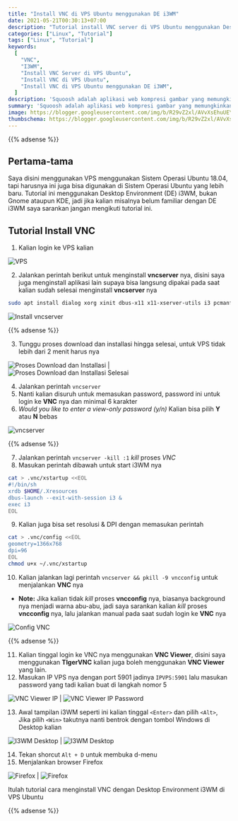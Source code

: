```yaml
---
title: "Install VNC di VPS Ubuntu menggunakan DE i3WM"
date: 2021-05-21T00:30:13+07:00
description: "Tutorial install VNC server di VPS Ubuntu menggunakan Desktop Environment i3WM"
categories: ["Linux", "Tutorial"]
tags: ["Linux", "Tutorial"]
keywords:
  [
    "VNC",
    "I3WM",
    "Install VNC Server di VPS Ubuntu",
    "Install VNC di VPS Ubuntu",
    "Install VNC di VPS Ubuntu menggunakan DE i3WM",
  ]
description: 'Squoosh adalah aplikasi web kompresi gambar yang memungkinkan Anda menggunakan opsi lanjutan yang disediakan oleh berbagai *compressor* gambar (jpg, MozJPEG, AVIF, dll).'
summary: 'Squoosh adalah aplikasi web kompresi gambar yang memungkinkan Anda menggunakan opsi lanjutan yang disediakan oleh berbagai *compressor* gambar (jpg, MozJPEG, AVIF, dll).'
image: https://blogger.googleusercontent.com/img/b/R29vZ2xl/AVvXsEhuUEYmsjYOLpzVT37xi-ZwWRHHT8kVlCAN23hXuoZ8sHPumrALAhyO75Hf27y_cDi2rQnXo14cKF4syqJsHRiMiNDHLrZr6ujQom27BMONFS2mVASVtWS0QloFonHO8ooU28VDUvU6_GzBlznctZsvGCbzGnHc6l7K6JeCpVgwKUAvZmn7kBxMTsSQN2yL/s80-rw/vnc-logo.jpg
thumbschema: https://blogger.googleusercontent.com/img/b/R29vZ2xl/AVvXsEhuUEYmsjYOLpzVT37xi-ZwWRHHT8kVlCAN23hXuoZ8sHPumrALAhyO75Hf27y_cDi2rQnXo14cKF4syqJsHRiMiNDHLrZr6ujQom27BMONFS2mVASVtWS0QloFonHO8ooU28VDUvU6_GzBlznctZsvGCbzGnHc6l7K6JeCpVgwKUAvZmn7kBxMTsSQN2yL/s0/vnc-logo.jpg
---
```


{{% adsense %}}

## Pertama-tama
Saya disini menggunakan VPS menggunakan Sistem Operasi Ubuntu 18.04, tapi harusnya ini juga bisa digunakan di Sistem Operasi Ubuntu yang lebih baru. Tutorial ini menggunakan Desktop Environment (DE) i3WM, bukan Gnome ataupun KDE, jadi jika kalian misalnya belum familiar dengan DE i3WM saya sarankan jangan mengikuti tutorial ini.

## Tutorial Install VNC

1. Kalian login ke VPS kalian

![VPS](https://blogger.googleusercontent.com/img/b/R29vZ2xl/AVvXsEhiDUAggc9JS_lsz98lV7kfhd3ubEJIfUDkz2jHNJJgkR9-5b2JS3PXc6-QTLpgxbOUFA2nkq4swHIPJeM8s5TqiE6ld84qkj9vH4lJl_5BP-mh-gEmz4-wJ1-PA1OwfXPIkv727GutZ0FJelVZWn2W1NHjaaXQgdmApGeS2G_zhAwn0XUOtD905Z8JWR6f/s0/vnc-1.jpeg)

2. Jalankan perintah berikut untuk menginstall **vncserver** nya, disini saya juga menginstall aplikasi lain supaya bisa langsung dipakai pada saat kalian sudah selesai menginstall **vncserver** nya
```bash
sudo apt install dialog xorg xinit dbus-x11 x11-xserver-utils i3 pcmanfm xarchiver hsetroot xsel fonts-mplus fonts-firacode xsettingsd lxappearance tigervnc-standalone-server tigervnc-common tigervnc-xorg-extension tigervnc-viewer apache2 iputils-ping zsh nano netbase fonts-roboto fonts-nanum ttf-ancient-fonts fonts-wqy-zenhei imwheel zenity firefox apt-transport-https dconf-cli uuid-runtime clipit renameutils rar unrar libpci3 libpci-dev mediainfo gtk2-engines-murrine gtk2-engines-pixbuf libglib2.0-dev libxml2-utils konsole fonts-fantasque-sans gnupg aria2 breeze-gtk-theme breeze-icon-theme breeze-cursor-theme -y
```

![Install vncserver](https://blogger.googleusercontent.com/img/b/R29vZ2xl/AVvXsEgpJmsdEIqZlY7fydIr_zeB1wsPVejsyfWZGwuJ7lXK8u1Hu3Mu_-uV-2MZLzQd_DLY1SkBvITVvv31D4JJS2FxZkTKr3fZhta_NZ2eILCOAhR6WRuk3NHAmmgDNrocy0CjNwV5LLO_ABngTf5aZ8BSyCc1BmR2PWCnOzyZvHGjNtHfdMWJmRCJJPAa1Dak/s0/vnc-2.jpeg)

{{% adsense %}}

3. Tunggu proses download dan installasi hingga selesai, untuk VPS tidak lebih dari 2 menit harus nya

![Proses Download dan Installasi](https://blogger.googleusercontent.com/img/b/R29vZ2xl/AVvXsEhM-8WxqmXMpn6j9tmT_Hr5NWUrgWZ4viJJFhGWbebzzxLDOvdpQkU1wACFXX2Wfe-y40KZbgkjKn2V2IFFsCjen3fDscK4KwHvv1zxQH5Eovpics45kDWMGS9gWxmaCIlj2PKNEeCDvzYHkogH5dzB6aUm9dxj2XTc0qjVnhWaGB8UlhCXw2XjLSLLs_t9/s0/vnc-3.jpeg) | ![Proses Download dan Installasi Selesai](https://blogger.googleusercontent.com/img/b/R29vZ2xl/AVvXsEiUyl7OOZ1bjASG5I2hw-MSL7vMtDV739GZMcYH26dzf5uBEgOFlXW-kiLwq2gnfwB8osO7OWQFx38agaoT194p6OAj3cObicJV5G7GViD6CYGBJeyGGPKiU_xd8jDelRkV99Xb2RKC2jbe83_2VEUj46AVpe17vm1dVTGccrmYFhiVLRyd7FKKQ8_jTakZ/s0/vnc-4.jpeg)

4. Jalankan perintah  `vncserver`
5. Nanti kalian disuruh untuk memasukan password, password ini untuk login ke **VNC** nya dan minimal 6 karakter
6. *Would you like to enter a view-only password (y/n)*  Kalian bisa pilih **Y** atau **N** bebas

![vncserver](https://blogger.googleusercontent.com/img/b/R29vZ2xl/AVvXsEhzw8QihDWKVaYmewVCjyV5XFe77-a_tguhSgbXG2wVRDo5OMMMvPpY-5IZhIa6K6pbXdR7S7rIclNK8zds97aDz0s-b_7iA-3XmRJLs_z2bj0FcKSYk2pSW3JL1fiMSabetRuPvbPaIGR9v7h4LrqLGfk4tdxyBGpiu51v3Hko50Af0ggPI8MP20OUvDwi/s0/vnc-5.jpeg)

{{% adsense %}}

7. Jalankan perintah `vncserver -kill :1` *kill* proses *VNC*
8. Masukan perintah dibawah untuk start i3WM nya
```bash
cat > .vnc/xstartup <<EOL
#!/bin/sh
xrdb $HOME/.Xresources
dbus-launch --exit-with-session i3 &
exec i3
EOL
```
9. Kalian juga bisa set resolusi & DPI dengan memasukan perintah
```bash
cat > .vnc/config <<EOL
geometry=1366x768
dpi=96
EOL
chmod u+x ~/.vnc/xstartup
```
10. Kalian jalankan lagi perintah `vncserver && pkill -9 vncconfig` untuk menjalankan **VNC** nya
  * **Note:** Jika kalian tidak *kill* proses **vncconfig** nya, biasanya background nya menjadi warna abu-abu, jadi saya sarankan kalian *kill* proses **vncconfig** nya, lalu jalankan manual pada saat sudah login ke **VNC** nya

![Config VNC](https://blogger.googleusercontent.com/img/b/R29vZ2xl/AVvXsEisdQESnRpQQeVsM0j5z6QRyHZtzG0QseK2Fk5XNQRF7bzhQqIqlmXttR7mzj21LMLL9ChcXJzIDhDpQZpVQ34d6peif9RPnYQkz0xjQD1l-Xz4kSGTxV_tq4DukCzM5bkVEFpD5ryDpPLuE22eh-yIzoSO4xlhZ8vB5G-FgizEvi8J0m1_Tzj1vS_tWb6M/s0/vnc-6.jpeg)

{{% adsense %}}

11. Kalian tinggal login ke VNC nya menggunakan **VNC Viewer**, disini saya menggunakan **TIgerVNC** kalian juga boleh menggunakan **VNC Viewer** yang lain.
12. Masukan IP VPS nya dengan port 5901 jadinya `IPVPS:5901` lalu masukan password yang tadi kalian buat di langkah nomor 5

![VNC Viewer IP](https://blogger.googleusercontent.com/img/b/R29vZ2xl/AVvXsEhr7whsOHRRblGSaB8BkTuM-7UW1uvmfSgAdvOE352plhmnMaeT9FD_g-KBJMf814wZijpYkhQLrMfgAuv6YJzJEUTu3yQPjkWZ-1F3FMMEZ8HVzHpwCyEZ13Oq3pItNS0xwLXN6L_z54lxJj5UmAscMtOxNT4FiuHmad3lLp0dVzZZiBhwdK-ZwP5d9XiA/s0/vnc-7.jpeg) | ![VNC Viewer IP Password](https://blogger.googleusercontent.com/img/b/R29vZ2xl/AVvXsEhRAiOGvG0QEed118_PebgUkZBEAbfHMmxlkRh0fLbWm7Cs_lU3AXYsqCNmXEkkNqiAhQOnbzmOp_P-9NHs72jpjncsaGwkzAdmUNXQeqr5DGVIPZowaOWIF4glFtUcLedWaagcTQScQRRi8hgDamGQRnBoXPUZuLlraZL6iJt29hjSYX0cHllTXs-r3oue/s0/vnc-8.jpeg)

13. Awal tampilan i3WM seperti ini kalian tinggal `<Enter>` dan pilih `<Alt>`, Jika pilih `<Win>` takutnya nanti bentrok dengan tombol Windows di Desktop kalian

![I3WM Desktop](https://blogger.googleusercontent.com/img/b/R29vZ2xl/AVvXsEj0IoLA7pCwpv99K3tFs5swZdo7Z8Dx75JBsh8Pyh2CjbJfBpdBRam7da6KbYbaa0NvyISKL1nR942pb0y4Byx6tRcFZs7L4L7962-JZvTHUsx5JrfLns8yUvJlCahFwu5qK4h5xeS8KQAZFwtfZnFd67UY0_OONMPYwTo6m4S4RHfrkqXhdiW_e0q32Qlt/s0/vnc-9.jpeg) | ![I3WM Desktop](https://blogger.googleusercontent.com/img/b/R29vZ2xl/AVvXsEhUnsKBLYzdqORfnMj-u_ZfabGs4SBQ1TzpJzfxnZNAsuF_c_FIm14oI6euuNENDZ1TPQRIYD2RtcJMfTC5ti6CzM4839f30Ve0K7P2Lreuai9PqCehWdg7KhFuKnt-dsSQE92vgS6pzl1tRC80dQQF6vW-g1GVolw5p6Qruhs-RIbWh3sv8M5phaYbQXzh/s0/vnc-10.jpeg)

14. Tekan shorcut `Alt + D` untuk membuka d-menu
15. Menjalankan browser Firefox

![Firefox](https://blogger.googleusercontent.com/img/b/R29vZ2xl/AVvXsEjOdQ6cfIbAE7wxwopgj-bke9lH7aBjIxkq1XYg7ITfb8TsxPDNpfOL6WJliEo9Im6DdeSGoNLAX8Vtwk_Af0_Qupa7v1_NAtb5L-NgcyTqpquFfBWxK1iOkb-nf9-eMwwd28fNrepqVKWnrjjhIiHVjoiV7uNYedu6Ax9VqXvRQc_gbMdgqv4E5TNlYgNX/s0/vnc-11.jpeg) | ![Firefox](https://blogger.googleusercontent.com/img/b/R29vZ2xl/AVvXsEhD4kpLtIu61RCce5ccjk3rKgVj5R1NgQq_y7_7ELXLANS9kJlNPqHunWDAjkaI27C5JqWduIhojrz3a2EWIy8QV1RV3ESBITTvrRYhs4jIs4ZIOBv5xnrJicjORVQ14vgDFQl6v4cwqrCy8EzSoxE9J260677kEcLBHvCkRjjc7d37JbQnqcCSd_10RZgM/s0/vnc-12.jpeg)

Itulah tutorial cara menginstall VNC dengan Desktop Environment i3WM di VPS Ubuntu

{{% adsense %}}
